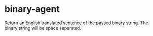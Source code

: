# binary-agent
Return an English translated sentence of the passed binary string.  The binary string will be space separated.
